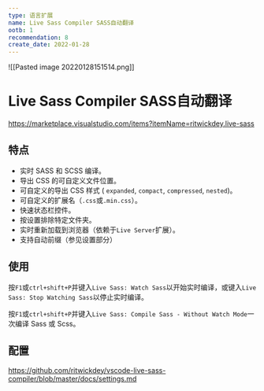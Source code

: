 ```yaml
---
type: 语言扩展
name: Live Sass Compiler SASS自动翻译
ootb: 1
recommendation: 8
create_date: 2022-01-28
---
```


![[Pasted image 20220128151514.png]]

# Live Sass Compiler SASS自动翻译

https://marketplace.visualstudio.com/items?itemName=ritwickdey.live-sass

## 特点

-   实时 SASS 和 SCSS 编译。
-   导出 CSS 的可自定义文件位置。
-   可自定义的导出 CSS 样式 ( `expanded`, `compact`, `compressed`, `nested`)。
-   可自定义的扩展名（`.css`或`.min.css`）。
-   快速状态栏控件。
-   按设置排除特定文件夹。
-   实时重新加载到浏览器（依赖于`Live Server`扩展）。
-   支持自动前缀（参见设置部分）

## 使用

按`F1`或`ctrl+shift+P`并键入`Live Sass: Watch Sass`以开始实时编译，或键入`Live Sass: Stop Watching Sass`以停止实时编译。
    
按`F1`或`ctrl+shift+P`并键入`Live Sass: Compile Sass - Without Watch Mode`一次编译 Sass 或 Scss。
    
## 配置

https://github.com/ritwickdey/vscode-live-sass-compiler/blob/master/docs/settings.md
